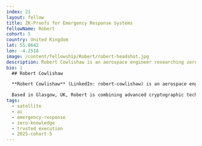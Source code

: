 ```yaml
---
index: 21
layout: fellow
title: ZK-Proofs for Emergency Response Systems
fellowName: Robert
cohort: 5
country: United Kingdom
lat: 55.8642
lon: -4.2518
image: /content/fellowship/Robert/robert-headshot.jpg
description: Robert Cowlishaw is an aerospace engineer researching zero-knowledge proofs, trusted execution, and satellite imagery for automatic and verifiable emergency response systems.
bio: |
  ## Robert Cowlishaw

  **Robert Cowlishaw** (LinkedIn: robert-cowlishaw) is an aerospace engineer pioneering research at the intersection of zero-knowledge proofs, trusted execution, and satellite imagery. He is developing a prototype app that automatically and verifiably triggers emergency response systems after natural disasters. His work includes collaboration with the European Space Agency to activate satellites for monitoring affected areas across political and systemic boundaries.

  Based in Glasgow, UK, Robert is combining advanced cryptographic techniques with satellite technologies to create systems that can respond to emergencies with speed and reliability. His research aims to overcome jurisdictional barriers that often slow down disaster response by creating verifiable and trustworthy systems that can operate across different political landscapes.
tags:
  - satellite
  - ai
  - emergency-response
  - zero-knowledge 
  - trusted execution
  - 2025-cohort-5
---
```

